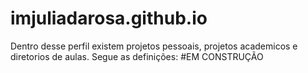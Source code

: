 # imjuliadarosa.github.io
Dentro desse perfil existem projetos pessoais, projetos academicos e diretorios de aulas.
Segue as definições:
#EM CONSTRUÇÃO
